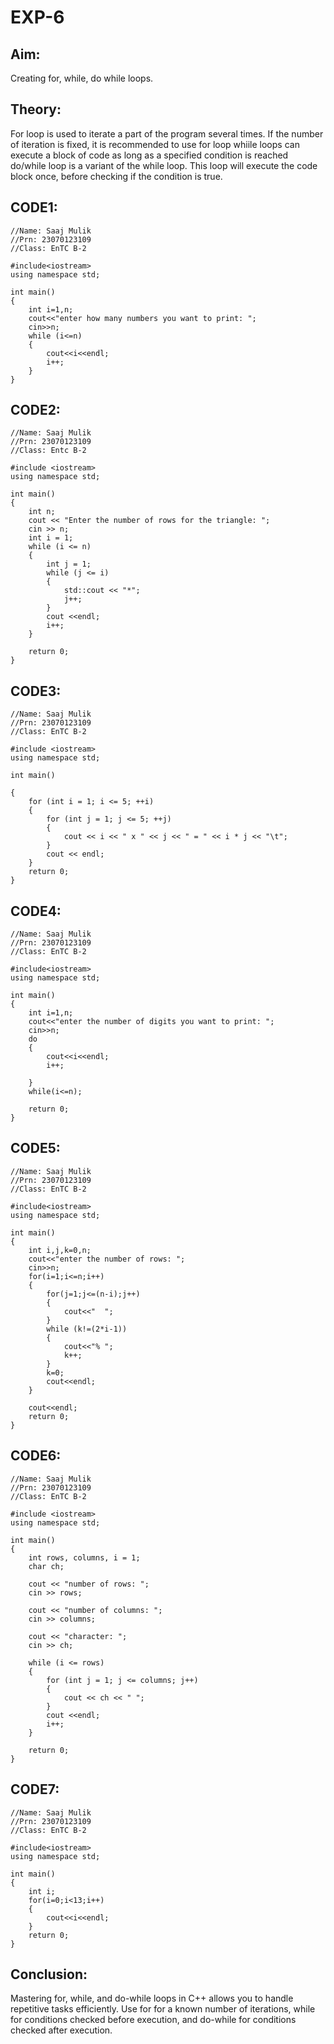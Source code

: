 # EXP-6

## Aim: 
Creating for, while, do while loops.

## Theory: 
For loop is used to iterate a part of the program several times. If the number of iteration is fixed, it is recommended to use for loop whiile loops can execute a block of code as long as a specified condition is reached do/while loop is a variant of the while loop. This loop will execute the code block once, before checking if the condition is true.

## CODE1:

```
//Name: Saaj Mulik
//Prn: 23070123109
//Class: EnTC B-2

#include<iostream>
using namespace std;

int main()
{
    int i=1,n;
    cout<<"enter how many numbers you want to print: ";
    cin>>n;
    while (i<=n)
    {
        cout<<i<<endl;
        i++;
    }
}
```

## CODE2:

```
//Name: Saaj Mulik
//Prn: 23070123109
//Class: Entc B-2

#include <iostream>
using namespace std;

int main() 
{
    int n;
    cout << "Enter the number of rows for the triangle: ";
    cin >> n;
    int i = 1;
    while (i <= n) 
    {
        int j = 1;
        while (j <= i) 
        {
            std::cout << "*";
            j++;
        }
        cout <<endl;
        i++;
    }

    return 0;
}
```

## CODE3:

```
//Name: Saaj Mulik
//Prn: 23070123109
//Class: EnTC B-2

#include <iostream>
using namespace std;

int main() 

{
    for (int i = 1; i <= 5; ++i) 
    {
        for (int j = 1; j <= 5; ++j) 
        {
            cout << i << " x " << j << " = " << i * j << "\t";
        }
        cout << endl;
    }
    return 0;
}
```

## CODE4:

```
//Name: Saaj Mulik
//Prn: 23070123109
//Class: EnTC B-2

#include<iostream>
using namespace std;

int main()
{
    int i=1,n;
    cout<<"enter the number of digits you want to print: ";
    cin>>n;
    do
    {
        cout<<i<<endl;
        i++;

    }
    while(i<=n);

    return 0;    
}
```

## CODE5:

```
//Name: Saaj Mulik
//Prn: 23070123109
//Class: EnTC B-2

#include<iostream>
using namespace std;

int main()
{
    int i,j,k=0,n;
    cout<<"enter the number of rows: ";
    cin>>n;
    for(i=1;i<=n;i++)
    {
        for(j=1;j<=(n-i);j++)
        {
            cout<<"  ";
        }
        while (k!=(2*i-1))
        {
            cout<<"% ";
            k++;
        }
        k=0;
        cout<<endl;
    }

    cout<<endl;
    return 0;
}
```

## CODE6:

```
//Name: Saaj Mulik
//Prn: 23070123109
//Class: EnTC B-2

#include <iostream>
using namespace std;

int main() 
{
    int rows, columns, i = 1;
    char ch;

    cout << "number of rows: ";
    cin >> rows;

    cout << "number of columns: ";
    cin >> columns;

    cout << "character: ";
    cin >> ch;

    while (i <= rows) 
    {
        for (int j = 1; j <= columns; j++) 
        {
            cout << ch << " ";
        }
        cout <<endl;
        i++;
    }

    return 0;
}
```

## CODE7:

```
//Name: Saaj Mulik
//Prn: 23070123109
//Class: EnTC B-2

#include<iostream>
using namespace std;

int main()
{
    int i;
    for(i=0;i<13;i++)
    {
        cout<<i<<endl;
    }
    return 0;
}
```

## Conclusion:

Mastering for, while, and do-while loops in C++ allows you to handle repetitive tasks efficiently. Use for for a known number of iterations, while for conditions checked before execution, and do-while for conditions checked after execution.

